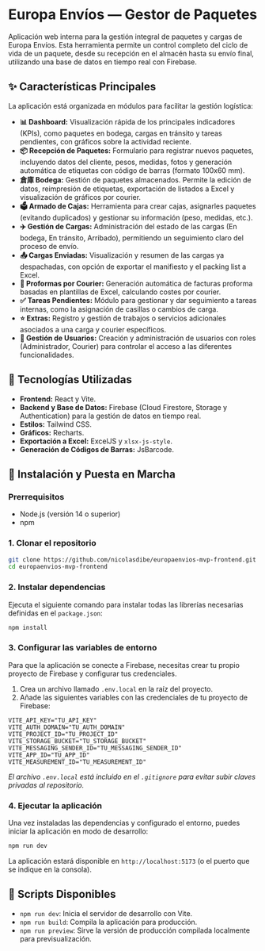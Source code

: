 # Europa Envíos — Gestor de Paquetes

Aplicación web interna para la gestión integral de paquetes y cargas de Europa Envíos. Esta herramienta permite un control completo del ciclo de vida de un paquete, desde su recepción en el almacén hasta su envío final, utilizando una base de datos en tiempo real con Firebase.

## ✨ Características Principales

La aplicación está organizada en módulos para facilitar la gestión logística:

  * **📊 Dashboard:** Visualización rápida de los principales indicadores (KPIs), como paquetes en bodega, cargas en tránsito y tareas pendientes, con gráficos sobre la actividad reciente.
  * **📦 Recepción de Paquetes:** Formulario para registrar nuevos paquetes, incluyendo datos del cliente, pesos, medidas, fotos y generación automática de etiquetas con código de barras (formato 100x60 mm).
  * **倉庫 Bodega:** Gestión de paquetes almacenados. Permite la edición de datos, reimpresión de etiquetas, exportación de listados a Excel y visualización de gráficos por courier.
  * **🗳️ Armado de Cajas:** Herramienta para crear cajas, asignarles paquetes (evitando duplicados) y gestionar su información (peso, medidas, etc.).
  * **✈️ Gestión de Cargas:** Administración del estado de las cargas (En bodega, En tránsito, Arribado), permitiendo un seguimiento claro del proceso de envío.
  * **📤 Cargas Enviadas:** Visualización y resumen de las cargas ya despachadas, con opción de exportar el manifiesto y el packing list a Excel.
  * **🧾 Proformas por Courier:** Generación automática de facturas proforma basadas en plantillas de Excel, calculando costes por courier.
  * **✅ Tareas Pendientes:** Módulo para gestionar y dar seguimiento a tareas internas, como la asignación de casillas o cambios de carga.
  * **⭐ Extras:** Registro y gestión de trabajos o servicios adicionales asociados a una carga y courier específicos.
  * **👥 Gestión de Usuarios:** Creación y administración de usuarios con roles (Administrador, Courier) para controlar el acceso a las diferentes funcionalidades.

## 🚀 Tecnologías Utilizadas

  * **Frontend:** React y Vite.
  * **Backend y Base de Datos:** Firebase (Cloud Firestore, Storage y Authentication) para la gestión de datos en tiempo real.
  * **Estilos:** Tailwind CSS.
  * **Gráficos:** Recharts.
  * **Exportación a Excel:** ExcelJS y `xlsx-js-style`.
  * **Generación de Códigos de Barras:** JsBarcode.

## 🔧 Instalación y Puesta en Marcha

### Prerrequisitos

  * Node.js (versión 14 o superior)
  * npm

### 1\. Clonar el repositorio

```bash
git clone https://github.com/nicolasdibe/europaenvios-mvp-frontend.git
cd europaenvios-mvp-frontend
```

### 2\. Instalar dependencias

Ejecuta el siguiente comando para instalar todas las librerías necesarias definidas en el `package.json`:

```bash
npm install
```

### 3\. Configurar las variables de entorno

Para que la aplicación se conecte a Firebase, necesitas crear tu propio proyecto de Firebase y configurar tus credenciales.

1.  Crea un archivo llamado `.env.local` en la raíz del proyecto.
2.  Añade las siguientes variables con las credenciales de tu proyecto de Firebase:

<!-- end list -->

```
VITE_API_KEY="TU_API_KEY"
VITE_AUTH_DOMAIN="TU_AUTH_DOMAIN"
VITE_PROJECT_ID="TU_PROJECT_ID"
VITE_STORAGE_BUCKET="TU_STORAGE_BUCKET"
VITE_MESSAGING_SENDER_ID="TU_MESSAGING_SENDER_ID"
VITE_APP_ID="TU_APP_ID"
VITE_MEASUREMENT_ID="TU_MEASUREMENT_ID"
```

*El archivo `.env.local` está incluido en el `.gitignore` para evitar subir claves privadas al repositorio.*

### 4\. Ejecutar la aplicación

Una vez instaladas las dependencias y configurado el entorno, puedes iniciar la aplicación en modo de desarrollo:

```bash
npm run dev
```

La aplicación estará disponible en `http://localhost:5173` (o el puerto que se indique en la consola).

## 📜 Scripts Disponibles

  * `npm run dev`: Inicia el servidor de desarrollo con Vite.
  * `npm run build`: Compila la aplicación para producción.
  * `npm run preview`: Sirve la versión de producción compilada localmente para previsualización.